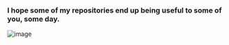 ### I hope some of my repositories end up being useful to some of you, some day.
![image](https://github.com/CaptainCluster/CaptainCluster/assets/121576355/c3e9ce22-5957-4ad4-a4ea-a723b5eb01ae)
